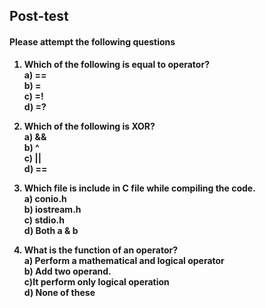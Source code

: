## <b> Post-test
#### Please attempt the following questions

1) Which of the following is equal to operator?<br>
<b>a) ==<br></b>
b) =	<br>
c) =!<br>
d) =?<br>

2) Which of the following is XOR?<br>
a) &&	<br>
<b> b) ^<br></b>
c)  ||<br>
d) ==<br>

3) Which file is include in C file while compiling the code.<br>
a) conio.h<br>
b) iostream.h<br>
c) stdio.h<br>
<b>d) Both a & b</b>

4) What is the function of an operator? <br>
<b>a) Perform a mathematical and logical operator<br></b>
b) Add two operand.<br>
c)It perform only logical operation<br>
d) None of these<br>


